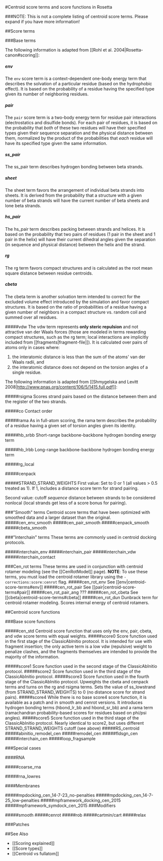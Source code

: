 #Centroid score terms and score functions in Rosetta

###NOTE: This is not a complete listing of centroid score terms. Please expand if you have more information!

##Score terms

###Base terms

The following information is adapted from [[Rohl et al. 2004|Rosetta-canon#scoring]]:


##### env
The `env` score term is a context-dependent one-body energy term that describes the solvation of a particular residue (based on the hydrophobic effect). It is based on the probability of a residue having the specified type given its number of neighboring residues.

##### pair
The `pair` score term is a two-body energy term for residue pair interactions (electrostatics and disulfide bonds). For each pair of residues, it is based on the probability that *both* of these two residues will have their specified types given their sequence separation and the physical distance between them, normalized by the product of the probabilities that *each* residue will have its specified type given the same information.

##### ss_pair
The ss_pair term describes hydrogen bonding between beta strands.

##### sheet
The sheet term favors the arrangement of individual beta strands into sheets. It is derived from the probability that a structure with a given number of beta strands will have the current number of beta sheets and lone beta strands.

##### hs_pair
The hs_pair term describes packing between strands and helices. It is based on the probability that two pairs of residues (1 pair in the sheet and 1 pair in the helix) will have their current dihedral angles given the separation (in sequence and physical distance) between the helix and the strand.

##### rg
The rg term favors compact structures and is calculated as the root mean square distance between residue centroids.

##### cbeta
The cbeta term is another solvation term intended to correct for the excluded volume effect introduced by the simulation and favor compact structures. It is based on the ratio of probabilities of a residue having a given number of neighbors in a compact structure vs. random coil and summed over all residues.

#####vdw
The vdw term represents **only steric repulsion** and not attractive van der Waals forces (those are modeled in terms rewarding compact structures, such as the rg term; local interactions are implicitly included from [[fragments|fragment-file]]). It is calculated over pairs of atoms only in cases where:
1. the interatomic distance is less than the sum of the atoms' van der Waals radii, and 
2. the interatomic distance does not depend on the torsion angles of a single residue.



The following information is adapted from [[Shmygelska and Levitt 2008|http://www.pnas.org/content/106/5/1415.full.pdf]]:

#####rsigma
Scores strand pairs based on the distance between them and the register of the two strands.


#####co
Contact order


#####rama
As in full-atom scoring, the rama term describes the probability of a residue having a given set of torsion angles given its identity.


#####hb_srbb
Short-range backbone-backbone hydrogen bonding energy term

#####hb_lrbb
Long-range backbone-backbone hydrogen bonding energy term

#####rg_local

#####cenpack

#####STRAND_STRAND_WEIGHTS
First value:  Set to 0 or 1 (all values > 0.5 treated as 1). If 1, includes a distance score term for strand pairing. 

Second value: cutoff *sequence* distance between strands to be considered nonlocal (local strands get less of a score bonus for pairing).

###"Smooth" terms
Centroid score terms that have been optimized with smoothed data and a larger dataset than the original.
#####cen_env_smooth
#####cen_pair_smooth
#####cenpack_smooth
#####cbeta_smooth

###"Interchain" terms
These terms are commonly used in centroid docking protocols.

#####interchain_env
#####interchain_pair
#####interchain_vdw
#####interchain_contact

###Cen_rot terms
These terms are used in conjunction with centroid rotamer modeling (see the [[CenRotModel]] page). **NOTE**: To use these terms, you must load the centroid rotamer library using the `-corrections:score:cenrot` flag.
#####cen_rot_env
See [[env|centroid-score-terms#env]]
#####cen_rot_pair
See [[pair|centroid-score-terms#pair]]
#####cen_rot_pair_ang
???
#####cen_rot_cbeta
See [[cbeta|centroid-score-terms#cbeta]]
#####cen_rot_dun
Dunbrack term for centroid rotamer modeling. Scores internal energy of centroid rotamers.

##Centroid score functions

###Base score functions

#####cen_std
Centroid score function that uses only the env, pair, cbeta, and vdw score terms with equal weights. 
#####score0
Score function used in the first stage of the ClassicAbInitio protocol. It is intended for use with fragment insertion; the only active term is a low vdw (repulsive) weight to penalize clashes, and the fragments themselves are intended to provide the majority of the information.

#####score1
Score function used in the second stage of the ClassicAbInitio protocol. 
#####score2
Score function used in the third stage of the ClassicAbInitio protocol. 
#####score3
Score function used in the fourth stage of the ClassicAbInitio protocol. Upweights the cbeta and cenpack terms and turns on the rg and rsigma terms. Sets the value of ss_lowstrand (from STRAND_STRAND_WEIGHTS) to 0 (no distance score for strand pairs).
#####score4
While there is no base score4 score function, it is available as a patch and in smooth and cenrot versions. It introduces hydrogen bonding terms (hbond_lr_bb and hbond_sr_bb) and a rama term (ramachandran probability-based scores for residues based on phi/psi angles).
#####score5
Score function used in the third stage of the ClassicAbInitio protocol. Nearly identical to score2, but uses different STRAND_STRAND_WEIGHTS cutoff (see above)
#####RS_centroid
#####abinitio_remodel_cen
#####remodel_cen
#####fldsgn_cen
#####interchain_cen
#####loop_fragsample

###Special cases

####RNA

#####coarse_rna

#####rna_lowres

####Membranes

#####mpdocking_cen_14-7-23_no-penalties
#####mpdocking_cen_14-7-25_low-penalties
#####mpframework_docking_cen_2015
#####mpframework_symdock_cen_2015
###Modifiers

#####smooth
#####cenrot
#####rob
#####cartmin/cart
#####relax

###Patches

##See Also

* [[Scoring explained]]
* [[Score types]]
* [[Centroid vs fullatom]]